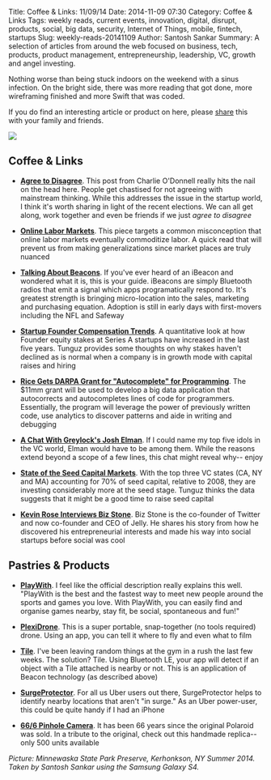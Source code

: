 Title: Coffee & Links: 11/09/14
Date: 2014-11-09 07:30
Category: Coffee & Links
Tags: weekly reads, current events, innovation, digital, disrupt, products, social, big data, security, Internet of Things, mobile, fintech, startups
Slug: weekly-reads-20141109
Author: Santosh Sankar
Summary: A selection of articles from around the web focused on business, tech, products, product management, entrepreneurship, leadership, VC, growth and angel investing.

Nothing worse than being stuck indoors on the weekend with a sinus infection.  On the bright side, there was more reading that got done, more wireframing finished and more Swift that was coded.

If you do find an interesting article or product on here, please <a href="http://twitter.com/home?status= " target="_blank">share</a> this with your family and friends.

<img src="/../../../../images/gunks.jpg" align = "center">

## Coffee & Links

* **<a href = "http://www.thisisgoingtobebig.com/blog/2014/11/3/the-thin-skin-of-the-venture-capital-market.html" target="_blank">Agree to Disagree</a>**. This post from Charlie O'Donnell really hits the nail on the head here. People get chastised for not agreeing with mainstream thinking. While this addresses the issue in the startup world, I think it's worth sharing in light of the recent elections. We can all get along, work together and even be friends if we just *agree to disagree*

* **<a href = "http://hunterwalk.com/2014/11/03/myth-online-labor-marketplaces-only-lower-worker-wages/" target="_blank">Online Labor Markets</a>**. This piece targets a common misconception that online labor markets eventually commoditize labor. A quick read that will prevent us from making generalizations since market places are truly nuanced 

* **<a href = "http://nfarina.com/post/101309491728/lets-talk-about-beacons" target="_blank">Talking About Beacons</a>**. If you've ever heard of an iBeacon and wondered what it is, this is your guide. iBeacons are simply Bluetooth radios that emit a signal which apps programatically respond to. It's greatest strength is bringing micro-location into the sales, marketing and purchasing equation. Adoption is still in early days with first-movers including the NFL and Safeway

* **<a href = "http://tomtunguz.com/2014-founder-compensation-trends/" target="_blank">Startup Founder Compensation Trends</a>**. A quantitative look at how Founder equity stakes at Series A startups have increased in the last five years. Tunguz provides some thoughts on why stakes haven't declined as is normal when a company is in growth mode with capital raises and hiring

* **<a href = "http://news.rice.edu/2014/11/05/next-for-darpa-autocomplete-for-programmers-2/" target="_blank">Rice Gets DARPA Grant for "Autocomplete" for Programming</a>**. The $11mm grant will be used to develop a big data application that autocorrects and autocompletes lines of code for programmers. Essentially, the program will leverage the power of previously written code, use analytics to discover patterns and aide in writing and debugging

* **<a href = "http://www.independent.ie/business/technology/the-venture-capitalist-with-a-front-row-seat-as-tumblr-and-facebook-made-history-30721786.html" target="_blank">A Chat With Greylock's Josh Elman</a>**. If I could name my top five idols in the VC world, Elman would have to be among them. While the reasons extend beyond a scope of a few lines, this chat might reveal why-- enjoy

* **<a href = "http://tomtunguz.com/state-seed-market-q4-2014/" target="_blank">State of the Seed Capital Markets</a>**. With the top three VC states (CA, NY and MA) accounting for 70% of seed capital, relative to 2008, they are investing considerably more at the seed stage. Tunguz thinks the data suggests that it might be a good time to raise seed capital

* **<a href = "http://www.gv.com/lib/biz-stone" target="_blank">Kevin Rose Interviews Biz Stone</a>**. Biz Stone is the co-founder of Twitter and now co-founder and CEO of Jelly. He shares his story from how he discovered his entrepreneurial interests and made his way into social startups before social was cool

## Pastries & Products

* **<a href = "https://itunes.apple.com/us/app/playwith-connect-around-sports/id926319910?ls=1&mt=8" target="_blank">PlayWith</a>**. I feel like the official description really explains this well. "PlayWith is the best and the fastest way to meet new people around the sports and games you love. With PlayWith, you can easily find and organise games nearby, stay fit, be social, spontaneous and fun!"

* **<a href = "https://www.indiegogo.com/projects/plexidrone-making-aerial-photography-a-breeze" target="_blank">PlexiDrone</a>**. This is a super portable, snap-together (no tools required) drone. Using an app, you can tell it where to fly and even what to film

* **<a href = "https://www.thetileapp.com/" target="_blank">Tile</a>**. I've been leaving random things at the gym in a rush the last few weeks. The solution? Tile. Using Bluetooth LE, your app will detect if an object with a Tile attached is nearby or not. This is an application of Beacon technology (as described above)

* **<a href = "https://itunes.apple.com/us/app/id925613132" target="_blank">SurgeProtector</a>**. For all us Uber users out there, SurgeProtector helps to identify nearby locations that aren't "in surge." As an Uber power-user, this could be quite handy if I had an iPhone

* **<a href = "http://the.supersense.com/products/66-6-pinhole" target="_blank">66/6 Pinhole Camera</a>**. It has been 66 years since the original Polaroid was sold. In a tribute to the original, check out this handmade replica-- only 500 units available

*Picture: Minnewaska State Park Preserve, Kerhonkson, NY Summer 2014. Taken by Santosh Sankar using the Samsung Galaxy S4.*